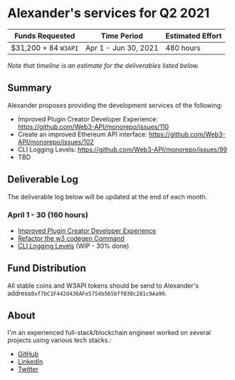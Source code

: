 # Alexander's services for Q2 2021

| Funds Requested      | Time Period          | Estimated Effort |
| -------------------- | -------------------- | ---------------- |
| $31,200 + 84 `W3API` | Apr 1 - Jun 30, 2021 | 480 hours        |

_Note that timeline is an estimate for the deliverables listed below._

## Summary

Alexander proposes providing the development services of the following:

-   Improved Plugin Creator Developer Experience: https://github.com/Web3-API/monorepo/issues/110
-   Create an improved Ethereum API interface: https://github.com/Web3-API/monorepo/issues/102
-   CLI Logging Levels: https://github.com/Web3-API/monorepo/issues/99
-   TBD

## Deliverable Log

The deliverable log below will be updated at the end of each month.

### April 1 - 30 (160 hours)

-   [Improved Plugin Creator Developer Experience](https://github.com/Web3-API/monorepo/issues/110)
-   [Refactor the w3 codegen Command](https://github.com/Web3-API/monorepo/issues/257)
-   [CLI Logging Levels](https://github.com/Web3-API/monorepo/issues/99) (WIP - 30% done)

## Fund Distribution

All stable coins and W3API tokens should be send to Alexander's address`0xf7bC1F442d436AFe5754b565bff030c281c9Aa90`.

## About

I'm an experienced full-stack/blockchain engineer worked on several projects using various tech stacks.:

-   [GitHub](https://github.com/vhurryharry)
-   [LinkedIn](www.linkedin.com/in/alexbai-9351)
-   [Twitter](https://twitter.com/alexbai9351)
